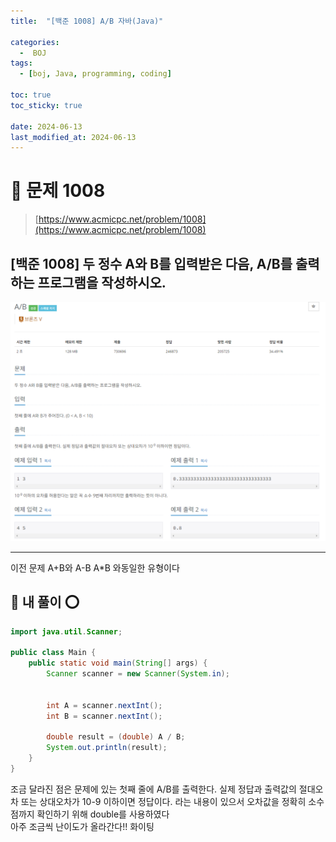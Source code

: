 ```yaml
---
title:  "[백준 1008] A/B 자바(Java)"

categories:
  -  BOJ
tags:
  - [boj, Java, programming, coding]

toc: true
toc_sticky: true

date: 2024-06-13
last_modified_at: 2024-06-13
---
```


# 🚀 문제 1008

> [https://www.acmicpc.net/problem/1008](https://www.acmicpc.net/problem/1008)


## [백준 1008] 두 정수 A와 B를 입력받은 다음, A/B를 출력하는 프로그램을 작성하시오.

![백준 1008](/assets/images/boj1008.png)

---

이전 문제 A+B와 A-B A*B 와동일한 유형이다

## 🚀 내 풀이 ⭕

```java
import java.util.Scanner;

public class Main {
    public static void main(String[] args) {
        Scanner scanner = new Scanner(System.in);

  
        int A = scanner.nextInt();
        int B = scanner.nextInt();

        double result = (double) A / B;
        System.out.println(result);
    }
}
```

조금 달라진 점은 문제에 있는 첫째 줄에 A/B를 출력한다. 실제 정답과 출력값의 절대오차 또는 상대오차가 10-9 이하이면 정답이다. 라는 내용이 있으서 오차값을 정확히 소수점까지 확인하기 위해 double를 사용하였다<br/>
아주 조금씩 난이도가 올라간다!! 화이팅



